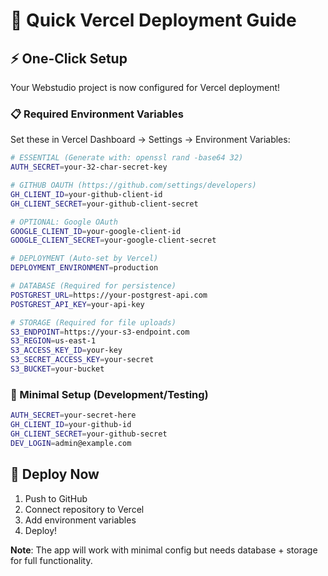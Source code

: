 # 🚀 Quick Vercel Deployment Guide

## ⚡ One-Click Setup

Your Webstudio project is now configured for Vercel deployment!

### 📋 Required Environment Variables

Set these in Vercel Dashboard → Settings → Environment Variables:

```bash
# ESSENTIAL (Generate with: openssl rand -base64 32)
AUTH_SECRET=your-32-char-secret-key

# GITHUB OAUTH (https://github.com/settings/developers)
GH_CLIENT_ID=your-github-client-id
GH_CLIENT_SECRET=your-github-client-secret

# OPTIONAL: Google OAuth
GOOGLE_CLIENT_ID=your-google-client-id
GOOGLE_CLIENT_SECRET=your-google-client-secret

# DEPLOYMENT (Auto-set by Vercel)
DEPLOYMENT_ENVIRONMENT=production

# DATABASE (Required for persistence)
POSTGREST_URL=https://your-postgrest-api.com
POSTGREST_API_KEY=your-api-key

# STORAGE (Required for file uploads)
S3_ENDPOINT=https://your-s3-endpoint.com
S3_REGION=us-east-1
S3_ACCESS_KEY_ID=your-key
S3_SECRET_ACCESS_KEY=your-secret
S3_BUCKET=your-bucket
```

### 🎯 Minimal Setup (Development/Testing)

```bash
AUTH_SECRET=your-secret-here
GH_CLIENT_ID=your-github-id
GH_CLIENT_SECRET=your-github-secret
DEV_LOGIN=admin@example.com
```

## 🚀 Deploy Now

1. Push to GitHub
2. Connect repository to Vercel
3. Add environment variables
4. Deploy!

**Note**: The app will work with minimal config but needs database + storage for full functionality.
